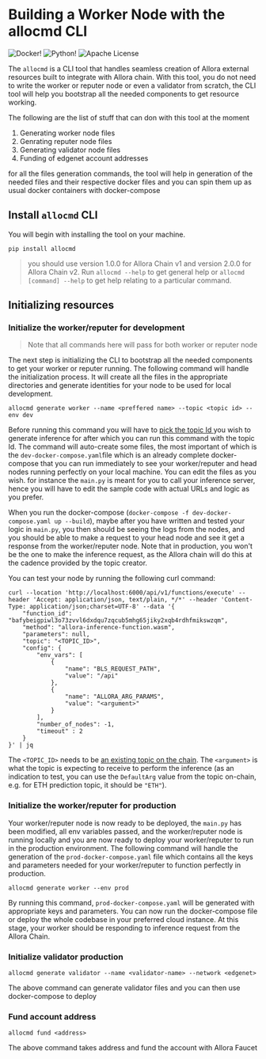 # Building a Worker Node with the allocmd CLI
![Docker!](https://img.shields.io/badge/Docker-2CA5E0?style=for-the-badge&logo=docker&logoColor=white)
![Python!](https://img.shields.io/badge/Python-FFD43B?style=for-the-badge&logo=python&logoColor=blue)
![Apache License](https://img.shields.io/badge/Apache%20License-D22128?style=for-the-badge&logo=Apache&logoColor=white)

The `allocmd` is a CLI tool that handles seamless creation of Allora external resources built to integrate with Allora chain. With this tool, you do not need to write the worker or reputer node or even a validator from scratch, the CLI tool will help you bootstrap all the needed components to get resource working.

The following are the list of stuff that can don with this tool at the moment
1. Generating worker node files
2. Genrating reputer node files
3. Generating validator node files
4. Funding of edgenet account addresses

for all the files generation commands, the tool will help in generation of the needed files and their respective docker files and you can spin them up as usual docker containers with docker-compose

## Install `allocmd` CLI

You will begin with installing the tool on your machine. 

```shell
pip install allocmd
```

> you should use version 1.0.0 for Allora Chain v1 and version 2.0.0 for Allora Chain v2. Run `allocmd --help` to get general help or `allocmd [command] --help` to get help relating to a particular command.

## Initializing resources
### Initialize the worker/reputer for development
> Note that all commands here will pass for both worker or reputer node

The next step is initializing the CLI to bootstrap all the needed components to get your worker or reputer running. The following command will handle the initialization process. It will create all the files in the appropriate directories and generate identities for your node to be used for local development.

```shell
allocmd generate worker --name <preffered name> --topic <topic id> --env dev
```

Before running this command you will have to [pick the topic Id ](https://docs.allora.network/devs/existing-topics) you wish to generate inference for after which you can run this command with the topic Id. The command will auto-create some files, the most important of which is the `dev-docker-compose.yaml`file which is an already complete docker-compose that you can run immediately to see your worker/reputer and head nodes running perfectly on your local machine. You can edit the files as you wish. for instance the `main.py` is meant for you to call your inference server, hence you will have to edit the sample code with actual URLs and logic as you prefer.

When you run the docker-compose (`docker-compose -f dev-docker-compose.yaml up --build`), maybe after you have written and tested your logic in `main.py`, you then should be seeing the logs from the nodes, and you should be able to make a request to your head node and see it get a response from the worker/reputer node. Note that in production, you won't be the one to make the inference request, as the Allora chain will do this at the cadence provided by the topic creator.

You can test your node by running the following curl command:

```
curl --location 'http://localhost:6000/api/v1/functions/execute' --header 'Accept: application/json, text/plain, */*' --header 'Content-Type: application/json;charset=UTF-8' --data '{
    "function_id": "bafybeigpiwl3o73zvvl6dxdqu7zqcub5mhg65jiky2xqb4rdhfmikswzqm",
    "method": "allora-inference-function.wasm",
    "parameters": null,
    "topic": "<TOPIC_ID>",
    "config": {
        "env_vars": [
            {                              
                "name": "BLS_REQUEST_PATH",
                "value": "/api"
            },
            {                              
                "name": "ALLORA_ARG_PARAMS",
                "value": "<argument>"
            }
        ],
        "number_of_nodes": -1,
        "timeout" : 2
    }
}' | jq
```

The `<TOPIC_ID>` needs to be [an existing topic on the chain](https://docs.allora.network/devs/existing-topics). The `<argument>` is what the topic is expecting to receive to perform the inference (as an indication to test, you can use the `DefaultArg`  value from the topic on-chain, e.g. for ETH prediction topic, it should be `"ETH"`).

### Initialize the worker/reputer for production

Your worker/reputer node is now ready to be deployed, the `main.py` has been modified, all env variables passed, and the worker/reputer node is running locally and you are now ready to deploy your worker/reputer to run in the production environment. The following command will handle the generation of the `prod-docker-compose.yaml` file which contains all the keys and parameters needed for your worker/reputer to function perfectly in production.

```shell
allocmd generate worker --env prod
```

By running this command, `prod-docker-compose.yaml` will be generated with appropriate keys and parameters. You can now run the docker-compose file or deploy the whole codebase in your preferred cloud instance. At this stage, your worker should be responding to inference request from the Allora Chain.

### Initialize validator production
```shell
allocmd generate validator --name <validator-name> --network <edgenet>
```
The above command can generate validator files and you can then use docker-compose to deploy

### Fund account address
```shell
allocmd fund <address> 
```
The above command takes address and fund the account with Allora Faucet
